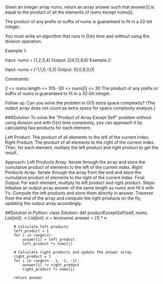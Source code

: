 Given an integer array nums, return an array answer such that answer[i] is equal to the product of all the elements of nums except nums[i].

The product of any prefix or suffix of nums is guaranteed to fit in a 32-bit integer.

You must write an algorithm that runs in O(n) time and without using the division operation.

 

Example 1:

Input: nums = [1,2,3,4]
Output: [24,12,8,6]
Example 2:

Input: nums = [-1,1,0,-3,3]
Output: [0,0,9,0,0]
 

Constraints:

2 <= nums.length <= 105
-30 <= nums[i] <= 30
The product of any prefix or suffix of nums is guaranteed to fit in a 32-bit integer.
 

Follow up: Can you solve the problem in O(1) extra space complexity? (The output array does not count as extra space for space complexity analysis.)

###Solution
To solve the "Product of Array Except Self" problem without using division and with O(n) time complexity, you can approach it by calculating two products for each element:

Left Product: The product of all elements to the left of the current index.
Right Product: The product of all elements to the right of the current index.
Then, for each element, multiply the left product and right product to get the result.

Approach:
Left Products Array: Iterate through the array and store the cumulative product of elements to the left of the current index.
Right Products Array: Iterate through the array from the end and store the cumulative product of elements to the right of the current index.
Final Output: For each element, multiply its left product and right product.
Steps:
Initialize an output array answer of the same length as nums and fill it with 1's.
Compute the left products and store them directly in answer.
Traverse from the end of the array and compute the right products on the fly, updating the output array accordingly.

##Solution in Python:
class Solution:
    def productExceptSelf(self, nums: List[int]) -> List[int]:
        n = len(nums)
        answer = [1] * n
        
        # Calculate left products
        left_product = 1
        for i in range(n):
            answer[i] = left_product
            left_product *= nums[i]
        
        # Calculate right products and update the answer array
        right_product = 1
        for i in range(n - 1, -1, -1):
            answer[i] *= right_product
            right_product *= nums[i]
        
        return answer
